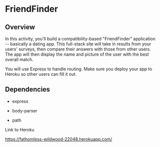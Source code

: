 # FriendFinder

## Overview

In this activity, you'll build a compatibility-based "FriendFinder" application -- basically a dating app. This full-stack site will take in results from your users' surveys, then compare their answers with those from other users. The app will then display the name and picture of the user with the best overall match.

You will use Express to handle routing. Make sure you deploy your app to Heroku so other users can fill it out.

## Dependencies

* express

* body-parser 

* path

Link to Heroku

https://fathomless-wildwood-22048.herokuapp.com/